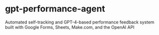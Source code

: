 # gpt-performance-agent
Automated self-tracking and GPT-4-based performance feedback system built with Google Forms, Sheets, Make.com, and the OpenAI API
